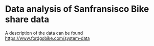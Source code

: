 # Data analysis of Sanfransisco Bike share data
A description of the data can be found https://www.fordgobike.com/system-data
